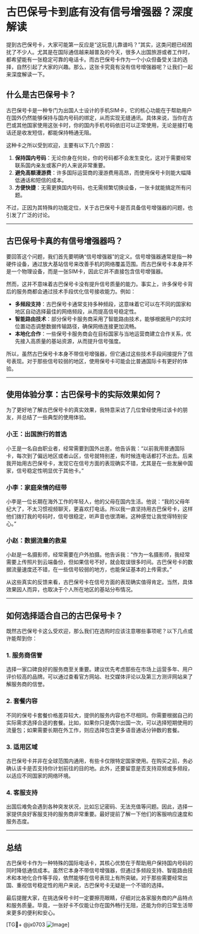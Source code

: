 # 古巴保号卡到底有没有信号增强器？深度解读

提到古巴保号卡，大家可能第一反应是“这玩意儿靠谱吗？”其实，这类问题已经困扰了不少人。尤其是在国际通信越来越普及的今天，很多人出国旅游或者工作时，都希望能有一张稳定可靠的电话卡。而古巴保号卡作为一个小众但备受关注的选择，自然引起了大家的兴趣。那么，这张卡究竟有没有信号增强器呢？让我们一起来深度解读一下。

## 什么是古巴保号卡？

古巴保号卡是一种专门为出国人士设计的手机SIM卡，它的核心功能在于帮助用户在国外仍然能够保持与国内号码的绑定，从而实现无缝通讯。具体来说，当你在古巴或其他国家使用这张卡时，你的国内手机号码依旧可以正常使用，无论是接打电话还是收发短信，都能保持畅通无阻。

这种卡之所以受到欢迎，主要有以下几个原因：
1. **保持国内号码**：无论你身在何处，你的号码都不会发生变化，这对于需要经常联系国内亲友或客户的人来说非常重要。
2. **避免高额漫游费**：许多国际运营商的漫游费用高昂，而使用保号卡则能大幅降低通话和短信的成本。
3. **方便快捷**：无需更换国内号码，也无需频繁切换设备，一张卡就能搞定所有问题。

不过，正因为其特殊的功能定位，关于古巴保号卡是否具备信号增强器的问题，也引发了广泛的讨论。

---

## 古巴保号卡真的有信号增强器吗？

要回答这个问题，我们首先要明确“信号增强器”的定义。信号增强器通常是指一种硬件设备，通过放大基站信号来改善手机的网络覆盖范围。而古巴保号卡本身并不是一个物理设备，而是一张SIM卡，因此它并不直接包含信号增强器。

然而，这并不意味着古巴保号卡没有提升信号质量的能力。事实上，许多保号卡背后的服务商都会通过技术手段优化信号接收能力。例如：
- **多频段支持**：古巴保号卡通常支持多种频段，这意味着它可以在不同的国家和地区自动选择最佳的网络频段，从而提高信号稳定性。
- **智能路由技术**：部分保号卡服务商采用了智能路由技术，能够根据用户的实时位置动态调整数据传输路径，确保网络连接更加流畅。
- **本地化合作**：一些保号卡服务商会在目标国家与当地运营商建立合作关系，优先接入高质量的基站资源，从而提升信号强度。

所以，虽然古巴保号卡本身不带信号增强器，但它通过这些技术手段间接提升了信号表现。对于那些信号较弱的地区，使用保号卡可能会比普通国际卡有更好的体验。

---

## 使用体验分享：古巴保号卡的实际效果如何？

为了更好地了解古巴保号卡的真实效果，我特意采访了几位曾经使用过该卡的朋友，并总结了一些典型的使用体验。

### 小王：出国旅行的首选
小王是一名自由职业者，经常需要到国外出差。他告诉我：“以前我用普通国际卡，每次到了偏远地区或者山区，信号就特别差，有时候连电话都打不出去。后来我开始用古巴保号卡，发现它在信号方面的表现确实不错，尤其是在一些发展中国家，信号稳定性明显优于其他卡。”

### 小李：家庭亲情的纽带
小李是一位长期在海外工作的年轻人，他的父母在国内生活。他说：“我的父母年纪大了，不太习惯视频聊天，更喜欢打电话。所以我一直坚持用古巴保号卡，这样他们拨打我的号码时，信号很稳定，听声音也很清晰。这种感觉让我觉得特别安心。”

### 小赵：数据流量的救星
小赵是一名摄影师，经常需要在户外拍摄。他告诉我：“作为一名摄影师，我经常需要上传照片到云端备份，但如果信号不好，就会耽误很多时间。古巴保号卡的数据流量速度还不错，在一些信号较弱的地方，也能保证基本的上传需求。”

从这些真实的反馈来看，古巴保号卡在信号方面的表现确实值得肯定。当然，具体效果因人而异，也取决于个人所在地区的基站分布情况。

---

## 如何选择适合自己的古巴保号卡？

既然古巴保号卡这么受欢迎，那么我们在选购时应该注意哪些事项呢？以下几点或许能帮到你：

### 1. **服务商信誉**
选择一家口碑良好的服务商至关重要。建议优先考虑那些在市场上运营多年、用户评价较高的品牌。可以通过查看官方网站、社交媒体评论以及第三方测评网站来了解服务商的信誉。

### 2. **套餐内容**
不同的保号卡套餐价格差异较大，提供的服务内容也不尽相同。你需要根据自己的实际需求选择合适的套餐。比如，如果你只是偶尔出国一次，可以选择短期使用的流量包；如果需要长期在外工作，则应选择包含更多语音通话分钟数的套餐。

### 3. **适用区域**
古巴保号卡并非在全球范围内通用，有些卡仅限特定国家使用。在购买之前，务必确认该卡是否支持你计划前往的目的地。此外，还要留意是否支持双频或多频段，以适应不同国家的网络环境。

### 4. **客服支持**
出国后难免会遇到各种突发状况，比如忘记密码、无法充值等问题。因此，选择一家提供良好客服支持的服务商非常重要。最好提前了解一下他们的客服响应速度和服务态度。

---

## 总结

古巴保号卡作为一种特殊的国际电话卡，其核心优势在于帮助用户保持国内号码的同时降低通信成本。虽然它本身不带信号增强器，但通过多频段支持、智能路由技术和本地化合作等手段，依然能够在信号表现上有所突破。对于那些需要经常出国、重视信号稳定性的用户来说，古巴保号卡无疑是一个不错的选择。

最后提醒大家，在挑选保号卡时一定要擦亮眼睛，仔细对比各家服务商的产品特点和服务质量。毕竟，一张好卡不仅能让你在国外畅行无阻，还能为你的日常生活带来更多的便利和安心。

[TG💪+ @jx0703 ![Image](https://github.com/user-attachments/assets/dbca1d08-cadb-493c-b0ec-ad6f7a83f270)]